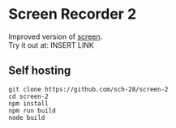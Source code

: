# Screen Recorder 2
Improved version of [screen](https://github.com/sch-28/screen).  
Try it out at: INSERT LINK

## Self hosting
```
git clone https://github.com/sch-28/screen-2
cd screen-2
npm install
npm run build
node build
```
